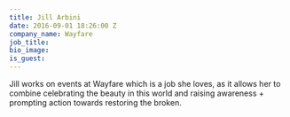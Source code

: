 ```yaml
---
title: Jill Arbini
date: 2016-09-01 18:26:00 Z
company_name: Wayfare
job_title: 
bio_image: 
is_guest: 
---
```


Jill works on events at Wayfare which is a job she loves, as it allows her to combine celebrating the beauty in this world and raising awareness + prompting action towards restoring the broken.
